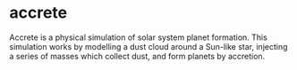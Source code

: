 accrete
=======

Accrete is a physical simulation of solar system planet formation. This simulation works by modelling a dust cloud around a Sun-like star, injecting a series of masses which collect dust, and form planets by accretion.
